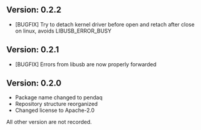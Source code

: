 Version: 0.2.2
------------
- [BUGFIX] Try to detach kernel driver before open and retach after close on linux, avoids LIBUSB_ERROR_BUSY

Version: 0.2.1
------------
- [BUGFIX] Errors from libusb are now properly forwarded

Version: 0.2.0
------------
- Package name changed to pendaq
- Repository structure reorganized
- Changed license to Apache-2.0

All other version are not recorded.

